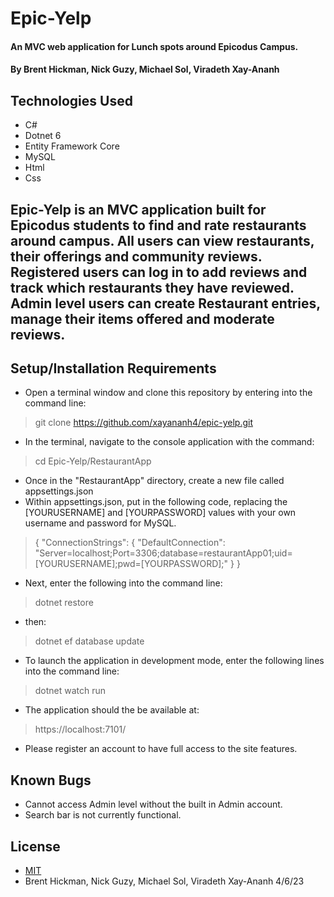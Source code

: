 # Epic-Yelp
#### An MVC web application for Lunch spots around Epicodus Campus.

#### By Brent Hickman, Nick Guzy, Michael Sol, Viradeth Xay-Ananh

## Technologies Used

* C#
* Dotnet 6
* Entity Framework Core
* MySQL
* Html
* Css


## Epic-Yelp is an MVC application built for Epicodus students to find and rate restaurants around campus. All users can view restaurants, their offerings and community reviews. Registered users can log in to add reviews and track which restaurants they have reviewed. Admin level users can create Restaurant entries, manage their items offered and moderate reviews.

## Setup/Installation Requirements

* Open a terminal window and clone this repository by entering into the command line:
> git clone https://github.com/xayananh4/epic-yelp.git
* In the terminal, navigate to the console application with the command:
> cd Epic-Yelp/RestaurantApp
* Once in the "RestaurantApp" directory, create a new file called appsettings.json
* Within appsettings.json, put in the following code, replacing the [YOURUSERNAME] and [YOURPASSWORD] values with your own username and password for MySQL.
>{
  "ConnectionStrings": {
      "DefaultConnection": "Server=localhost;Port=3306;database=restaurantApp01;uid=[YOURUSERNAME];pwd=[YOURPASSWORD];"
  }
}
* Next, enter the following into the command line:
> dotnet restore
* then:
> dotnet ef database update
* To launch the application in development mode, enter the following lines into the command line:
> dotnet watch run
* The application should the be available at:
> https://localhost:7101/
* Please register an account to have full access to the site features.

## Known Bugs

* Cannot access Admin level without the built in Admin account.
* Search bar is not currently functional.

## License

* [MIT](https://opensource.org/licenses/MIT)
* Brent Hickman, Nick Guzy, Michael Sol, Viradeth Xay-Ananh 4/6/23